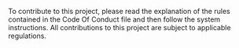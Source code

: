 To contribute to this project, please read the explanation of the rules contained in the Code Of Conduct file and then follow the system instructions. All contributions to this project are subject to applicable regulations.
